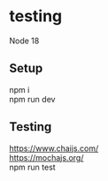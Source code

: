 # testing
Node 18
## Setup
npm i <br>
npm run dev
## Testing
https://www.chaijs.com/ <br>
https://mochajs.org/ <br>
npm run test
